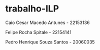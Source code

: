# trabalho-ILP

Caio Cesar Macedo Antunes - 22153136

Felipe Rocha Spitale - 22154141

Pedro Henrique Souza Santos - 20060035
